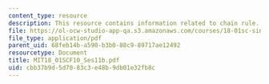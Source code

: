 ```yaml
---
content_type: resource
description: This resource contains information related to chain rule.
file: https://ol-ocw-studio-app-qa.s3.amazonaws.com/courses/18-01sc-single-variable-calculus-fall-2010/cbb37b9d5d7083c3e48b9db01e32fb8c_MIT18_01SCF10_Ses11b.pdf
file_type: application/pdf
parent_uid: 68feb14b-a590-b3b0-88c9-89717ae12492
resourcetype: Document
title: MIT18_01SCF10_Ses11b.pdf
uid: cbb37b9d-5d70-83c3-e48b-9db01e32fb8c
---
```

